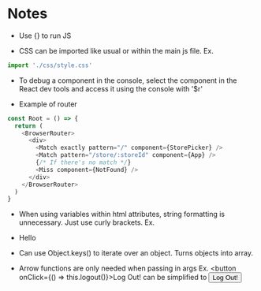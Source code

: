 # Notes

- Use {} to run JS

- CSS can be imported like usual or within the main js file.
Ex.
```javascript
import './css/style.css'
```

- To debug a component in the console, select the component in the React dev tools and access it using the console
with '$r'

- Example of router

```javascript
const Root = () => {
  return (
    <BrowserRouter>
      <div>
        <Match exactly pattern="/" component={StorePicker} />
        <Match pattern="/store/:storeId" component={App} />
        {/* If there's no match */} 
        <Miss component={NotFound} />
      </div>
    </BrowserRouter>
  )
}
```

- When using variables within html attributes, string formatting is unnecessary. Just use curly brackets.
Ex. <li class={this.props.className}>Hello</li>

- Can use Object.keys() to iterate over an object. Turns objects into array.

- Arrow functions are only needed when passing in args
Ex. <button onClick={() => this.logout()}>Log Out!</button>
can be simplified to <button onClick={this.logout}>Log Out!</button>


